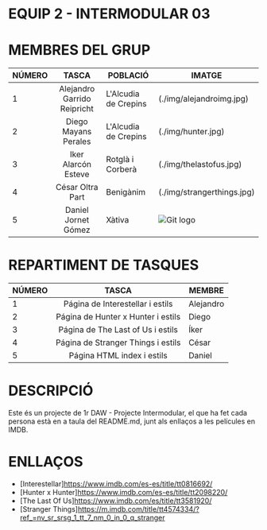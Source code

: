# EQUIP 2 - INTERMODULAR 03

# MEMBRES DEL GRUP

|    NÚMERO     |                  TASCA                      |     POBLACIÓ        |            IMATGE              |
| ------------- |:-------------------------------------------:| --------------------|--------------------------------|
| 1             |Alejandro Garrido Reipricht                  | L'Alcudia de Crepins| (./img/alejandroimg.jpg)          |
| 2             |Diego Mayans Perales                         | L'Alcudia de Crepins| (./img/hunter.jpg)                |
| 3             |Iker Alarcón Esteve                          | Rotglà i Corberà    | (./img/thelastofus.jpg)           |
| 4             |César Oltra Part                             | Benigànim           | (./img/strangerthings.jpg)        |
| 5             |Daniel Jornet Gómez                          | Xàtiva              | ![Git logo](./img/Git_logo.png)       |

# REPARTIMENT DE TASQUES

|    NÚMERO     |                  TASCA                      |     MEMBRE    |
| ------------- |:-------------------------------------------:| ------------- |
| 1             |Página de Interestellar i estils             | Alejandro     |
| 2             |Página de Hunter x Hunter i estils           | Diego         |
| 3             |Página de The Last of Us i estils            | Íker          |
| 4             |Página de Stranger Things i estils           | César         |
| 5             |Página HTML index i estils                   | Daniel        |

# DESCRIPCIÓ
Este és un projecte de 1r DAW - Projecte Intermodular, el que ha fet cada persona està en a taula del README.md, junt als enllaços a les películes en IMDB.


# ENLLAÇOS
* [Interestellar]https://www.imdb.com/es-es/title/tt0816692/ 
* [Hunter x Hunter]https://www.imdb.com/es-es/title/tt2098220/
* [The Last Of Us]https://www.imdb.com/es/title/tt3581920/
* [Stranger Things]https://m.imdb.com/title/tt4574334/?ref_=nv_sr_srsg_1_tt_7_nm_0_in_0_q_stranger

